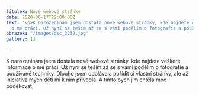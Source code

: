 ```yaml
---
titulek: Nové webové stránky
date: 2020-06-17T22:00:00Z
text: "<p>K narozeninám jsem dostala nové webové stránky, kde najdete veškeré informace
  o mé práci. Už nyní se teším až se s vámi podělím o fotografie a používané techniky.</p>"
obrazek: "/images/dsc_3232.jpg"
gallery: []

---
```

K narozeninám jsem dostala nové webové stránky, kde najdete veškeré informace o mé práci. Už nyní se teším až se s vámi podělím o fotografie a používané techniky. Dlouho jsem odolávala pořídit si vlastní stránky, ale až iniciativa mých dětí mi k nim přivedla. A tímto bych jim chtěla moc poděkovat.